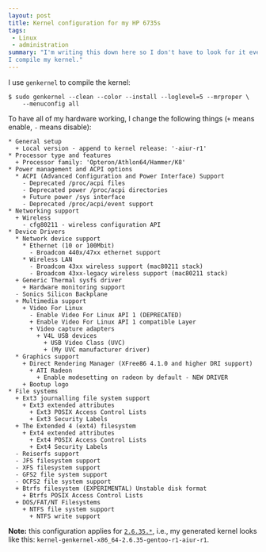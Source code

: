 ```yaml
---
layout: post
title: Kernel configuration for my HP 6735s
tags:
 - Linux
 - administration
summary: "I'm writing this down here so I don't have to look for it every time
I compile my kernel."
---
```


I use ``genkernel`` to compile the kernel:

    $ sudo genkernel --clean --color --install --loglevel=5 --mrproper \
        --menuconfig all

To have all of my hardware working, I change the following things (``+`` means
enable, ``-`` means disable):

    * General setup
      + Local version - append to kernel release: '-aiur-r1'
    * Processor type and features
      + Processor family: 'Opteron/Athlon64/Hammer/K8'
    * Power management and ACPI options
      * ACPI (Advanced Configuration and Power Interface) Support
        - Deprecated /proc/acpi files
        - Deprecated power /proc/acpi directories
        + Future power /sys interface
        - Deprecated /proc/acpi/event support
    * Networking support
      + Wireless
        - cfg80211 - wireless configuration API
    * Device Drivers
      * Network device support
        * Ethernet (10 or 100Mbit)
          - Broadcom 440x/47xx ethernet support
        * Wireless LAN
          - Broadcom 43xx wireless support (mac80211 stack)
          - Broadcom 43xx-legacy wireless support (mac80211 stack)
      + Generic Thermal sysfs driver
        + Hardware monitoring support
      - Sonics Silicon Backplane
      + Multimedia support
        + Video For Linux
          - Enable Video For Linux API 1 (DEPRECATED)
          + Enable Video For Linux API 1 compatible Layer
          + Video capture adapters
            + V4L USB devices
              + USB Video Class (UVC)
              + (My UVC manufacturer driver)
      * Graphics support
        + Direct Rendering Manager (XFree86 4.1.0 and higher DRI support)
          + ATI Radeon
            + Enable modesetting on radeon by default - NEW DRIVER
        + Bootup logo
    * File systems
      + Ext3 journalling file system support
        + Ext3 extended attributes
          + Ext3 POSIX Access Control Lists
          + Ext3 Security Labels
      + The Extended 4 (ext4) filesystem
        + Ext4 extended attributes
          + Ext4 POSIX Access Control Lists
          + Ext4 Security Labels
      - Reiserfs support
      - JFS filesystem support
      - XFS filesystem support
      - GFS2 file system support
      - OCFS2 file system support
      + Btrfs filesystem (EXPERIMENTAL) Unstable disk format
        + Btrfs POSIX Access Control Lists
      + DOS/FAT/NT Filesystems
        + NTFS file system support
          + NTFS write support

**Note:** this configuration applies for
[``2.6.35.*``](http://www.kernel.org/), i.e., my generated kernel looks like
this: ``kernel-genkernel-x86_64-2.6.35-gentoo-r1-aiur-r1``.
